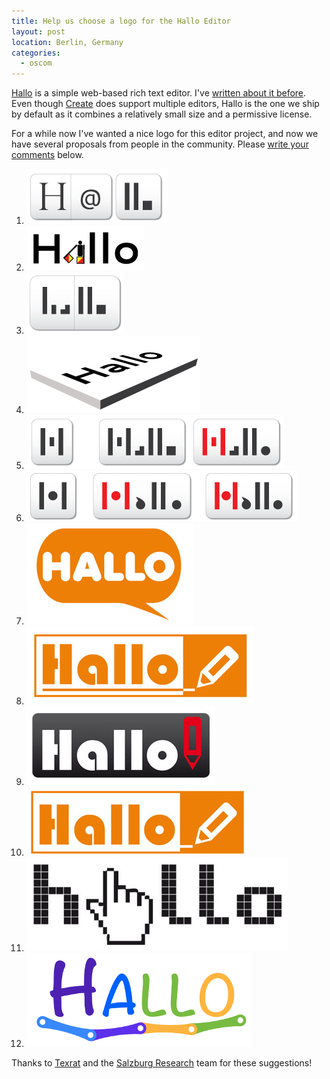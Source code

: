 ```yaml
---
title: Help us choose a logo for the Hallo Editor
layout: post
location: Berlin, Germany
categories:
  - oscom
---
```

[Hallo](http://hallojs.org/) is a simple web-based rich text editor. I've [written about it before](http://bergie.iki.fi/blog/hallo-editor/). Even though [Create](http://createjs.org/) does support multiple editors, Hallo is the one we ship by default as it combines a relatively small size and a permissive license.

For a while now I've wanted a nice logo for this editor project, and now we have several proposals from people in the community. Please [write your comments](#disqus_thread) below.

1. ![Hallo by Texrat](/files/hallo_logos/texrat1.png)
2. ![Hallo by Texrat](/files/hallo_logos/texrat2.png)
3. ![Hallo by Texrat](/files/hallo_logos/texrat3.png)
4. ![Hallo by Texrat](/files/hallo_logos/texrat4.png)
5. ![Hallo by Texrat](/files/hallo_logos/texrat5.png)
6. ![Hallo by Texrat](/files/hallo_logos/texrat6.png)
7. ![Hallo by Salzburg Research](/files/hallo_logos/srfg1.png)
8. ![Hallo by Salzburg Research](/files/hallo_logos/srfg2.png)
9. ![Hallo by Salzburg Research](/files/hallo_logos/srfg3.png)
10. ![Hallo by Salzburg Research](/files/hallo_logos/srfg4.png)
11. ![Hallo by Salzburg Research](/files/hallo_logos/srfg5.png)
12. ![Hallo by Rupert Westenthaler](/files/hallo_logos/westei.png)

Thanks to [Texrat](http://texrat.net/) and the [Salzburg Research](http://www.salzburgresearch.at/) team for these suggestions!
